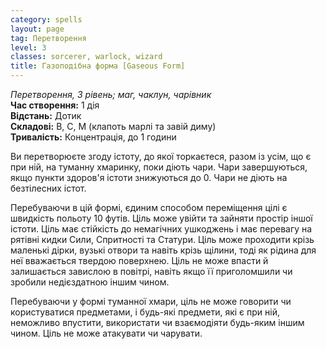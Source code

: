 ```yaml
---
category: spells
layout: page
tag: Перетворення
level: 3
classes: sorcerer, warlock, wizard
title: Газоподібна форма [Gaseous Form]
---
```


_Перетворення, 3 рівень; маг, чаклун, чарівник_    
**Час створення:** 1 дія    
**Відстань:** Дотик    
**Складові:** В, С, М (клапоть марлі та завій диму)    
**Тривалість:** Концентрація, до 1 години    

Ви перетворюєте згоду істоту, до якої торкаєтеся, разом із усім, що є при ній, на туманну хмаринку, поки діють чари. Чари завершуються, якщо пункти здоров'я істоти знижуються до 0. Чари не діють на безтілесних істот.    

Перебуваючи в цій формі, єдиним способом переміщення цілі є швидкість польоту 10 футів. Ціль може увійти та зайняти простір іншої істоти. Ціль має стійкість до немагічних ушкоджень і має перевагу на рятівні кидки Сили, Спритності та Статури. Ціль може проходити крізь маленькі дірки, вузькі отвори та навіть крізь щілини, тоді як рідина для неї вважається твердою поверхнею. Ціль не може впасти й залишається завислою в повітрі, навіть якщо її приголомшили чи зробили недієздатною іншим чином.    

Перебуваючи у формі туманної хмари, ціль не може говорити чи користуватися предметами, і будь-які предмети, які є при ній, неможливо впустити, використати чи взаємодіяти будь-яким іншим чином. Ціль не може атакувати чи чарувати.
